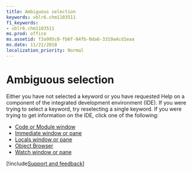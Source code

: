 ```yaml
---
title: Ambiguous selection
keywords: vblr6.chm1103511
f1_keywords:
- vblr6.chm1103511
ms.prod: office
ms.assetid: f3a995c0-fb6f-04fb-0da6-3319a4cd1eaa
ms.date: 11/21/2018
localization_priority: Normal
---
```



# Ambiguous selection

Either you have not selected a keyword or you have requested Help on a component of the integrated development environment (IDE). If you were trying to select a keyword, try reselecting a single keyword. If you were trying to get information on the IDE, click one of the following:

- [Code or Module window](user-interface-help/code-window.md)
- [Immediate window or pane](user-interface-help/immediate-window.md)
- [Locals window or pane](user-interface-help/locals-window.md)
- [Object Browser](user-interface-help/object-browser.md)
- [Watch window or pane](user-interface-help/watch-window.md)

[!include[Support and feedback](~/includes/feedback-boilerplate.md)]